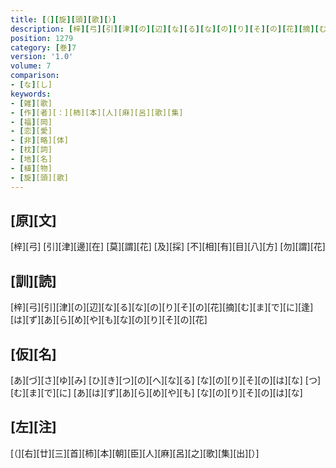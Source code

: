 ```yaml
---
title: [（][旋][頭][歌][）]
description: [梓][弓][引][津][の][辺][な][る][な][の][り][そ][の][花][摘][む][ま][で][に][逢][は][ず][あ][ら][め][や][も][な][の][り][そ][の][花]
position: 1279
category: [巻]7
version: '1.0'
volume: 7
comparison:
- [な][し]
keywords:
- [雑][歌]
- [作][者][：][柿][本][人][麻][呂][歌][集]
- [福][岡]
- [恋][愛]
- [非][略][体]
- [枕][詞]
- [地][名]
- [植][物]
- [旋][頭][歌]
---
```


## [原][文]

[梓][弓] [引][津][邊][在] [莫][謂][花] [及][採] [不][相][有][目][八][方] [勿][謂][花]

## [訓][読]

[梓][弓][引][津][の][辺][な][る][な][の][り][そ][の][花][摘][む][ま][で][に][逢][は][ず][あ][ら][め][や][も][な][の][り][そ][の][花]

## [仮][名]

[あ][づ][さ][ゆ][み] [ひ][き][つ][の][へ][な][る] [な][の][り][そ][の][は][な] [つ][む][ま][で][に] [あ][は][ず][あ][ら][め][や][も] [な][の][り][そ][の][は][な]

## [左][注]

[（][右][廿][三][首][柿][本][朝][臣][人][麻][呂][之][歌][集][出][）]
